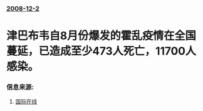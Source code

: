 ### [2008-12-2](/news/2008/12/2/index.md)

##### 
# 津巴布韦自8月份爆发的霍乱疫情在全国蔓延，已造成至少473人死亡，11700人感染。




### 信息来源:

1. [国际在线](http://gb.cri.cn/19224/2008/12/02/2685s2346355.htm)
